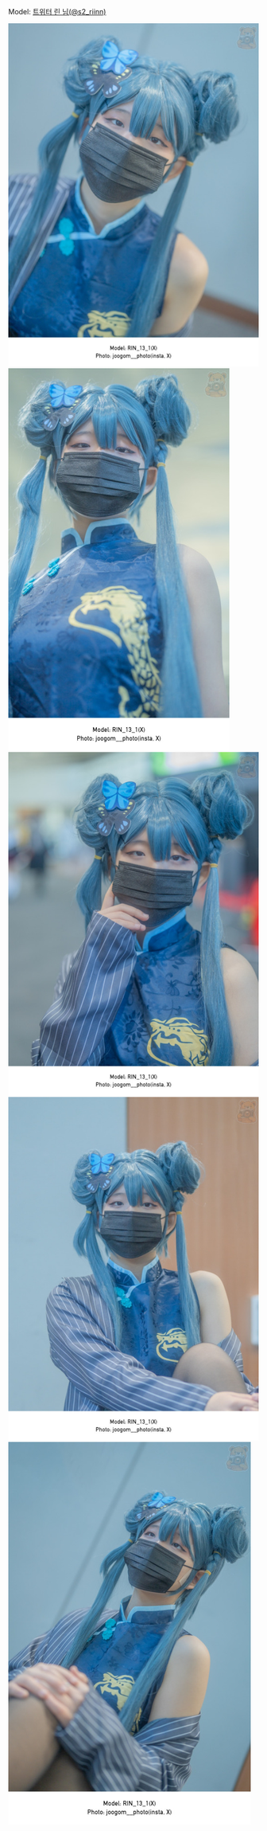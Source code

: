 ﻿---
dddd: 2023.12.17 서코
nickname: 린
sns_type: x
sns_id: s2_riinn
---

Model: <a href="https://x.com/s2_riinn" target="_blank">트위터 린 님(@s2_riinn)</a>

![DSC10501-Bearbeitet.jpg](/assets/img/2023/12-17/DSC10501-Bearbeitet.jpg)
![DSC10515-Bearbeitet.jpg](/assets/img/2023/12-17/DSC10515-Bearbeitet.jpg)
![DSC10517-Bearbeitet.jpg](/assets/img/2023/12-17/DSC10517-Bearbeitet.jpg)
![DSC10525-Bearbeitet-2.jpg](/assets/img/2023/12-17/DSC10525-Bearbeitet-2.jpg)
![DSC10530-Bearbeitet.jpg](/assets/img/2023/12-17/DSC10530-Bearbeitet.jpg)